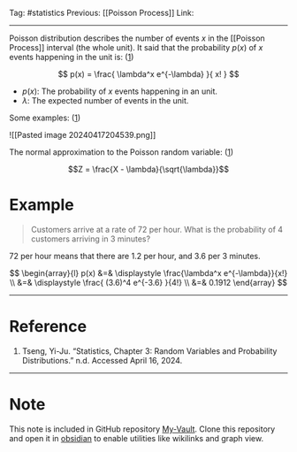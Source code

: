 Tag: #statistics 
Previous: [[Poisson Process]]
Link: 

---

Poisson distribution describes the number of events $x$ in the [[Poisson Process]] interval (the whole unit). It said that the probability $p(x)$ of $x$ events happening in the unit is: (<u>1</u>)

$$
p(x) = \frac{
	\lambda^x e^{-\lambda}
}{
 x!
}
$$

- $p(x)$: The probability of $x$ events happening in an unit.
- $\lambda$: The expected number of events in the unit.

Some examples: (<u>1</u>)

![[Pasted image 20240417204539.png]]

The normal approximation to the Poisson random variable: (<u>1</u>)

$$Z = \frac{X - \lambda}{\sqrt{\lambda}}$$

# Example

> Customers arrive at a rate of $72$ per hour. What is the probability of $4$ customers arriving in $3$ minutes?

$72$ per hour means that there are $1.2$ per hour, and $3.6$ per $3$ minutes.

$$
\begin{array}{l}
	p(x) &=& \displaystyle
	\frac{\lambda^x e^{-\lambda}}{x!} \\
	&=& \displaystyle \frac{
		(3.6)^4 e^{-3.6}
	}{4!} \\
	&=& 0.1912
\end{array}
$$

---

# Reference

1. Tseng, Yi-Ju. “Statistics, Chapter 3: Random Variables and Probability Distributions.” n.d. Accessed April 16, 2024.

---

# Note

This note is included in GitHub repository [My-Vault](https://github.com/LittleD3092/My-Vault.git). Clone this repository and open it in [obsidian](https://obsidian.md/) to enable utilities like wikilinks and graph view.